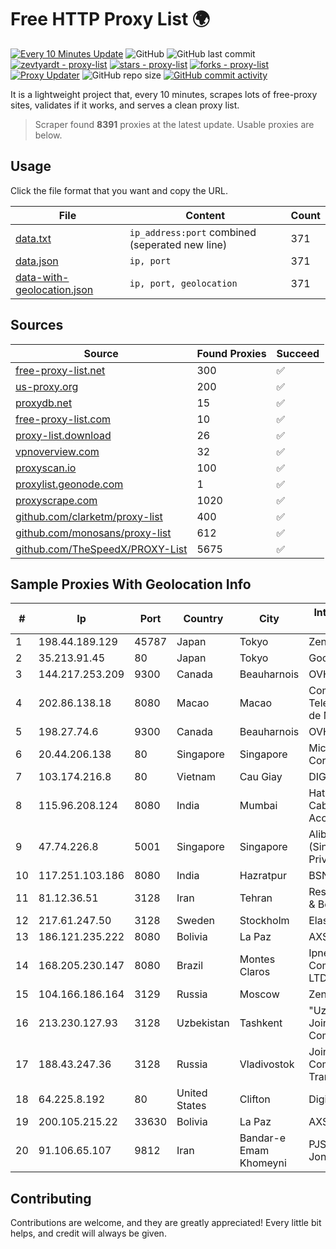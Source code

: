 
# Free HTTP Proxy List 🌍

[![Every 10 Minutes Update](https://github.com/mertguvencli/http-proxy-list/actions/workflows/main.yml/badge.svg?branch=main)](https://github.com/mertguvencli/http-proxy-list/actions/workflows/main.yml)
![GitHub](https://img.shields.io/github/license/mertguvencli/http-proxy-list)
![GitHub last commit](https://img.shields.io/github/last-commit/mertguvencli/http-proxy-list)
[![zevtyardt - proxy-list](https://img.shields.io/static/v1?label=zevtyardt&message=proxy-list&color=blue&logo=github)](https://github.com/zevtyardt/proxy-list "Go to GitHub repo")
[![stars - proxy-list](https://img.shields.io/github/stars/zevtyardt/proxy-list?style=social)](https://github.com/zevtyardt/proxy-list)
[![forks - proxy-list](https://img.shields.io/github/forks/zevtyardt/proxy-list?style=social)](https://github.com/zevtyardt/proxy-list)
[![Proxy Updater](https://github.com/zevtyardt/proxy-list/workflows/Proxy%20Updater/badge.svg)](https://github.com/zevtyardt/proxy-list/actions?query=workflow:"Proxy+Updater")
![GitHub repo size](https://img.shields.io/github/repo-size/zevtyardt/proxy-list)
[![GitHub commit activity](https://img.shields.io/github/commit-activity/m/zevtyardt/proxy-list?logo=commits)](https://github.com/zevtyardt/proxy-list/commits/main)

It is a lightweight project that, every 10 minutes, scrapes lots of free-proxy sites, validates if it works, and serves a clean proxy list.

> Scraper found **8391** proxies at the latest update. Usable proxies are below.

## Usage

Click the file format that you want and copy the URL.

|File|Content|Count|
|----|-------|-----|
|[data.txt](https://raw.githubusercontent.com/mertguvencli/http-proxy-list/main/proxy-list/data.txt)|`ip_address:port` combined (seperated new line)|371|
|[data.json](https://raw.githubusercontent.com/mertguvencli/http-proxy-list/main/proxy-list/data.json)|`ip, port`|371|
|[data-with-geolocation.json](https://raw.githubusercontent.com/mertguvencli/http-proxy-list/main/proxy-list/data-with-geolocation.json)|`ip, port, geolocation`|371|

## Sources

|Source|Found Proxies|Succeed|
|------|-------------|-------|
|[free-proxy-list.net](https://free-proxy-list.net)|300|✅|
|[us-proxy.org](https://www.us-proxy.org)|200|✅|
|[proxydb.net](http://proxydb.net)|15|✅|
|[free-proxy-list.com](https://free-proxy-list.com/?page=&port=&type%5B%5D=http&type%5B%5D=https&up_time=0&search=Search)|10|✅|
|[proxy-list.download](https://www.proxy-list.download/HTTP)|26|✅|
|[vpnoverview.com](https://vpnoverview.com/privacy/anonymous-browsing/free-proxy-servers)|32|✅|
|[proxyscan.io](https://www.proxyscan.io)|100|✅|
|[proxylist.geonode.com](https://proxylist.geonode.com/api/proxy-list?limit=300&page=1&sort_by=lastChecked&sort_type=desc&protocols=http,https)|1|✅|
|[proxyscrape.com](https://api.proxyscrape.com/v2/?request=displayproxies&protocol=http&timeout=10000&country=all&ssl=all&anonymity=all)|1020|✅|
|[github.com/clarketm/proxy-list](https://raw.githubusercontent.com/clarketm/proxy-list/master/proxy-list-raw.txt)|400|✅|
|[github.com/monosans/proxy-list](https://raw.githubusercontent.com/monosans/proxy-list/main/proxies/http.txt)|612|✅|
|[github.com/TheSpeedX/PROXY-List](https://raw.githubusercontent.com/TheSpeedX/PROXY-List/master/http.txt)|5675|✅|


## Sample Proxies With Geolocation Info

|#|Ip|Port|Country|City|Internet Service Provider|
|-|--|----|-------|----|-------------------------|
|1|198.44.189.129|45787|Japan|Tokyo|Zenlayer Inc|
|2|35.213.91.45|80|Japan|Tokyo|Google LLC|
|3|144.217.253.209|9300|Canada|Beauharnois|OVH SAS|
|4|202.86.138.18|8080|Macao|Macao|Companhia de Telecomunicacoes de Macau|
|5|198.27.74.6|9300|Canada|Beauharnois|OVH SAS|
|6|20.44.206.138|80|Singapore|Singapore|Microsoft Corporation|
|7|103.174.216.8|80|Vietnam|Cau Giay|DIGITAL-FPT|
|8|115.96.208.124|8080|India|Mumbai|Hathway IP over Cable Internet Access|
|9|47.74.226.8|5001|Singapore|Singapore|Alibaba Cloud (Singapore) Private Limited|
|10|117.251.103.186|8080|India|Hazratpur|BSNL Internet|
|11|81.12.36.51|3128|Iran|Tehran|Respina Networks & Beyond PJSC|
|12|217.61.247.50|3128|Sweden|Stockholm|Elastx AB|
|13|186.121.235.222|8080|Bolivia|La Paz|AXS Bolivia S. A.|
|14|168.205.230.147|8080|Brazil|Montes Claros|Ipnet Comunicações LTDA|
|15|104.166.186.164|3129|Russia|Moscow|Zenlayer Inc|
|16|213.230.127.93|3128|Uzbekistan|Tashkent|"Uzbektelekom" Joint Stock Company|
|17|188.43.247.36|3128|Russia|Vladivostok|Joint Stock Company TransTeleCom|
|18|64.225.8.192|80|United States|Clifton|DigitalOcean, LLC|
|19|200.105.215.22|33630|Bolivia|La Paz|AXS Bolivia S. A.|
|20|91.106.65.107|9812|Iran|Bandar-e Emam Khomeyni|PJSC "Badr Rayan Jonoob"|



## Contributing

Contributions are welcome, and they are greatly appreciated! Every
little bit helps, and credit will always be given.


